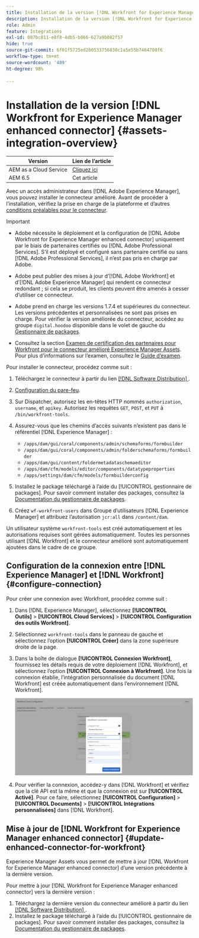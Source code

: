 ```yaml
---
title: Installation de la version [!DNL Workfront for Experience Manager enhanced connector]
description: Installation de la version [!DNL Workfront for Experience Manager enhanced connector]
role: Admin
feature: Integrations
exl-id: 087bc811-e8f8-4db5-b066-627a9b082f57
hide: true
source-git-commit: 6f01f5725ed2b0533756830c1a5e55b7464708f6
workflow-type: tm+mt
source-wordcount: '489'
ht-degree: 98%

---
```


# Installation de la version [!DNL Workfront for Experience Manager enhanced connector] {#assets-integration-overview}

| Version | Lien de l’article |
| -------- | ---------------------------- |
| AEM as a Cloud Service | [Cliquez ici](https://experienceleague.adobe.com/docs/experience-manager-cloud-service/content/assets/integrations/workfront-connector-install.html?lang=fr) |
| AEM 6.5 | Cet article |

Avec un accès administrateur dans [!DNL Adobe Experience Manager], vous pouvez installer le connecteur amélioré. Avant de procéder à l’installation, vérifiez la prise en charge de la plateforme et d’autres [conditions préalables pour le connecteur](https://one.workfront.com/s/csh?context=2467&amp;pubname=the-new-workfront-experience).

>[!IMPORTANT]
>
>* Adobe nécessite le déploiement et la configuration de [!DNL Adobe Workfront for Experience Manager enhanced connector] uniquement par le biais de partenaires certifiés ou [!DNL Adobe Professional Services]. S’il est déployé et configuré sans partenaire certifié ou sans [!DNL Adobe Professional Services], il n’est pas pris en charge par Adobe.
>
>* Adobe peut publier des mises à jour d’[!DNL Adobe Workfront] et d’[!DNL Adobe Experience Manager] qui rendent ce connecteur redondant ; si cela se produit, les clients peuvent être amenés à cesser d’utiliser ce connecteur.
>
>* Adobe prend en charge les versions 1.7.4 et supérieures du connecteur. Les versions précédentes et personnalisées ne sont pas prises en charge. Pour vérifier la version améliorée du connecteur, accédez au groupe `digital.hoodoo` disponible dans le volet de gauche du [Gestionnaire de packages](https://experienceleague.adobe.com/docs/experience-manager-65/administering/contentmanagement/package-manager.html?lang=fr).
>
>* Consultez la section [Examen de certification des partenaires pour Workfront pour le connecteur amélioré Experience Manager Assets](https://solutionpartners.adobe.com/solution-partners/home/applications/experience_cloud/workfront/journey/dev_core.html). Pour plus d’informations sur l’examen, consultez le [Guide d’examen](https://express.adobe.com/page/Tc7Mq6zLbPFy8/).

Pour installer le connecteur, procédez comme suit :

1. Téléchargez le connecteur à partir du lien [[!DNL Software Distribution] ](https://experience.adobe.com/#/downloads/content/software-distribution/en/aem.html?package=/content/software-distribution/en/details.html/content/dam/aem/public/adobe/packages/cq650/product/assets/workfront-tools.ui.apps.zip).
1. [Configuration du pare-feu](https://one.workfront.com/s/document-item?bundleId=the-new-workfront-experience&amp;topicId=Content%2FAdministration_and_Setup%2FGet_started-WF_administration%2Fconfigure-your-firewall.html?lang=fr).
1. Sur Dispatcher, autorisez les en-têtes HTTP nommés `authorization`, `username`, et `apikey`. Autorisez les requêtes `GET`, `POST`, et `PUT` à `/bin/workfront-tools`.
1. Assurez-vous que les chemins d’accès suivants n’existent pas dans le référentiel [!DNL Experience Manager] :

   * `/apps/dam/gui/coral/components/admin/schemaforms/formbuilder`
   * `/apps/dam/gui/coral/components/admin/folderschemaforms/formbuilder`
   * `/apps/dam/gui/content/foldermetadataschemaeditor`
   * `/apps/dam/cfm/models/editor/components/datatypeproperties`
   * `/apps/settings/dam/cfm/models/formbuilderconfig`

1. Installez le package téléchargé à l’aide du [!UICONTROL gestionnaire de packages]. Pour savoir comment installer des packages, consultez la [Documentation du gestionnaire de packages](/help/sites-administering/package-manager.md).
1. Créez `wf-workfront-users` dans Groupe d’utilisateurs [!DNL Experience Manager] et attribuez l’autorisation `jcr:all` dans `/content/dam`.

Un utilisateur système `workfront-tools` est créé automatiquement et les autorisations requises sont gérées automatiquement. Toutes les personnes utilisant [!DNL Workfront] et le connecteur amélioré sont automatiquement ajoutées dans le cadre de ce groupe.

## Configuration de la connexion entre [!DNL Experience Manager] et [!DNL Workfront] {#configure-connection}

Pour créer une connexion avec Workfront, procédez comme suit :

1. Dans [!DNL Experience Manager], sélectionnez **[!UICONTROL Outils]** > **[!UICONTROL Cloud Services]** > **[!UICONTROL Configuration des outils Workfront]**.

1. Sélectionnez `workfront-tools` dans le panneau de gauche et sélectionnez l’option **[!UICONTROL Créer]** dans la zone supérieure droite de la page.

1. Dans la boîte de dialogue **[!UICONTROL Connexion Workfront]**, fournissez les détails requis de votre déploiement [!DNL Workfront], et sélectionnez l’option **[!UICONTROL Connexion à Workfront]**. Une fois la connexion établie, l’intégration personnalisée du document [!DNL Workfront] est créée automatiquement dans l’environnement [!DNL Workfront].

   ![Connexion [!DNL Experience Manager] et [!DNL Workfront]](/help/assets/assets/wf-connection-config.png)

1. Pour vérifier la connexion, accédez-y dans [!DNL Workfront] et vérifiez que la clé API est la même et que la connexion est sur **[!UICONTROL Activé]**. Pour ce faire, sélectionnez **[!UICONTROL Configuration]** > **[!UICONTROL Documents]** > **[!UICONTROL Intégrations personnalisées]** dans [!DNL Workfront].

## Mise à jour de [!DNL Workfront for Experience Manager enhanced connector] {#update-enhanced-connector-for-workfront}

Experience Manager Assets vous permet de mettre à jour [!DNL Workfront for Experience Manager enhanced connector] d’une version précédente à la dernière version.

Pour mettre à jour [!DNL Workfront for Experience Manager enhanced connector] vers la dernière version :

1. Téléchargez la dernière version du connecteur amélioré à partir du lien [[!DNL Software Distribution] ](https://experience.adobe.com/#/downloads/content/software-distribution/en/aem.html?package=/content/software-distribution/en/details.html/content/dam/aem/public/adobe/packages/cq650/product/assets/workfront-tools.ui.apps.zip).
1. Installez le package téléchargé à l’aide du [!UICONTROL gestionnaire de packages]. Pour savoir comment installer des packages, consultez la [Documentation du gestionnaire de packages](/help/sites-administering/package-manager.md).
